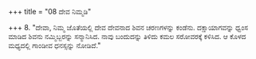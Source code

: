 +++
title = "08 ದೇವ ನಿಮ್ಮಡಿ"

+++
8. "ದೇವಾ, ನಿಮ್ಮ ಜೊತೆಯಲ್ಲಿ ದೇವ ದೇವನಾದ ಶಿವನ ಚರಣಗಳನ್ನು ಕಂಡೆನು. ದಕ್ಷಾಯಾಗವನ್ನು ಧ್ವಂಸ ಮಾಡಿದ ಶಿವನು ನಮ್ಮಿಬ್ಬರನ್ನು ಸನ್ಮಾನಿಸಿದ. ನಾವು ಬಂದುದನ್ನು ತಿಳಿದು ಕಮಲ ಸರೋವರಕ್ಕೆ ಕಳಿಸಿದ. ಆ ಕೊಳದ ಮಧ್ಯದಲ್ಲಿ ಗಾಂಡೀವ ಧನಸ್ಸನ್ನು ನೋಡಿದೆ."